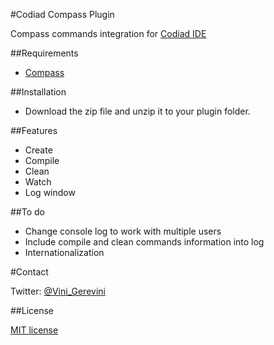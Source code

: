 #Codiad Compass Plugin

Compass commands integration for [Codiad IDE](https://github.com/Codiad/Codiad)

##Requirements
- [Compass](http://compass-style.org/)

##Installation

- Download the zip file and unzip it to your plugin folder.

##Features

- Create
- Compile
- Clean
- Watch
- Log window

##To do

- Change console log to work with multiple users
- Include compile and clean commands information into log
- Internationalization

#Contact

Twitter: [@Vini_Gerevini](http://twitter.com/vini_gerevini)

##License

[MIT license](http://www.opensource.org/licenses/mit-license.php)